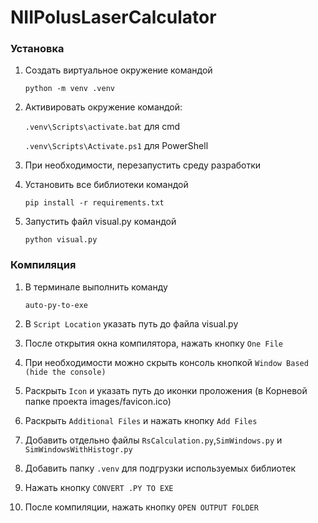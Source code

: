 # NIIPolusLaserCalculator

### Установка
1. Создать виртуальное окружение командой

    ```python -m venv .venv```

2. Активировать окружение командой:

    ```.venv\Scripts\activate.bat``` для cmd

    ```.venv\Scripts\Activate.ps1``` для PowerShell

3. При необходимости, перезапустить среду разработки
4. Установить все библиотеки командой

    ```pip install -r requirements.txt```

5. Запустить файл visual.py командой

    ```python visual.py```

### Компиляция
1. В терминале выполнить команду

   ```auto-py-to-exe```
2. В ```Script Location``` указать путь до файла visual.py
3. После открытия окна компилятора, нажать кнопку ```One File```
3. При необходимости можно скрыть консоль кнопкой ```Window Based (hide the console)```
4. Раскрыть ```Icon``` и указать путь до иконки проложения (в Корневой папке проекта images/favicon.ico)
5. Раскрыть ```Additional Files``` и нажать кнопку ```Add Files```
6. Добавить отдельно файлы ```RsCalculation.py```,```SimWindows.py``` и ```SimWindowsWithHistogr.py```
7. Добавить папку ```.venv``` для подгрузки используемых библиотек
8. Нажать кнопку ```CONVERT .PY TO EXE```
9. После компиляции, нажать кнопку ```OPEN OUTPUT FOLDER```